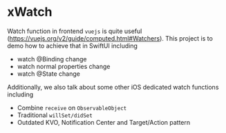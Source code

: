# xWatch

Watch function in frontend `vuejs` is quite useful (https://vuejs.org/v2/guide/computed.html#Watchers). This project is to demo how to achieve that in SwiftUI including

- watch @Binding change
- watch normal properties change
- watch @State change

Additionally, we also talk about some other iOS dedicated watch functions including

- Combine `receive` on `ObservableObject`
- Traditional `willSet/didSet`
- Outdated KVO, Notification Center and Target/Action pattern
